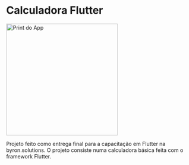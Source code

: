 # Calculadora Flutter

<img src="https://i.imgur.com/8UvKVzU.png" alt="Print do App" width="300"/>

Projeto feito como entrega final para a capacitação em Flutter na byron.solutions. O projeto consiste numa calculadora básica feita com o framework Flutter.

